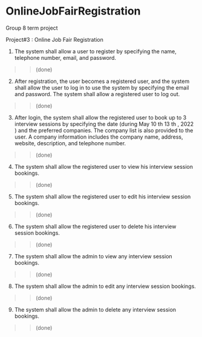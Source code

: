 # OnlineJobFairRegistration
Group 8 term project

Project#3 : Online Job Fair Registration

1.  The system shall allow a user to register by specifying the name, telephone number, email, and
    password.
>> (done)

2.  After registration, the user becomes a registered user, and the system shall allow the user to log in to
    use the system by specifying the email and password. The system shall allow a registered user to log
    out.
>> (done)

3.  After login, the system shall allow the registered user to book up to 3 interview sessions by specifying
    the date (during May 10 th 13 th , 2022 ) and the preferred companies. The company list is also provided
    to the user. A company information includes the company name, address, website, description, and
    telephone number.
>> (done)

4. The system shall allow the registered user to view his interview session bookings.
>> (done)

5. The system shall allow the registered user to edit his interview session bookings.
>> (done)

6. The system shall allow the registered user to delete his interview session bookings.
>> (done)

7. The system shall allow the admin to view any interview session bookings.
>> (done)

8. The system shall allow the admin to edit any interview session bookings.
>> (done)

9. The system shall allow the admin to delete any interview session bookings.
>> (done)